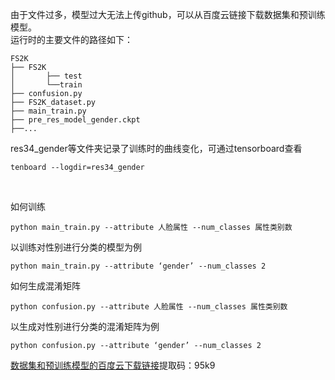 由于文件过多，模型过大无法上传github，可以从百度云链接下载数据集和预训练模型。</br>
运行时的主要文件的路径如下：
```
FS2K
├── FS2K
│       ├── test
│       └──train
├── confusion.py
├── FS2K_dataset.py
├── main_train.py
├── pre_res_model_gender.ckpt
├──...
```
res34_gender等文件夹记录了训练时的曲线变化，可通过tensorboard查看</br>
```
tenboard --logdir=res34_gender
```
</br>

如何训练
```
python main_train.py --attribute 人脸属性 --num_classes 属性类别数
```
以训练对性别进行分类的模型为例
```
python main_train.py --attribute ‘gender’ --num_classes 2
```
如何生成混淆矩阵
```
python confusion.py --attribute 人脸属性 --num_classes 属性类别数
```
以生成对性别进行分类的混淆矩阵为例
```
python confusion.py --attribute ‘gender’ --num_classes 2
```
[数据集和预训练模型的百度云下载链接](https://pan.baidu.com/s/1P3sTOrAlNTWRQfjed1sk8Q)提取码：95k9 


